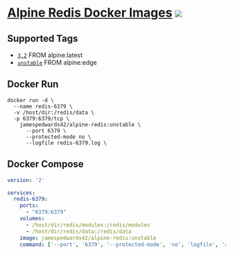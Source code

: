 # [Alpine Redis Docker Images](https://hub.docker.com/r/jamespedwards42/alpine-redis/) [![](https://images.microbadger.com/badges/image/jamespedwards42/alpine-redis.svg)](https://microbadger.com/images/jamespedwards42/alpine-redis "microbadger.com")

## Supported Tags

* [`3.2`](https://github.com/jamespedwards42/alpine-redis/blob/master/3.2/Dockerfile) FROM alpine:latest
* [`unstable`](https://github.com/jamespedwards42/alpine-redis/blob/master/unstable/Dockerfile) FROM alpine:edge

## Docker Run

```shell
docker run -d \
  --name redis-6379 \
  -v /host/dir:/redis/data \
  -p 6379:6379/tcp \
    jamespedwards42/alpine-redis:unstable \
      --port 6379 \
      --protected-mode no \
      --logfile redis-6379.log \
```

## Docker Compose

```yaml
version: '2'

services:
  redis-6379:
    ports:
      - "6379:6379"
    volumes:
      - /host/dir/redis/modules:/redis/modules
      - /host/dir/redis/data:/redis/data
    image: jamespedwards42/alpine-redis:unstable
    command: ['--port', '6379', '--protected-mode', 'no', 'logfile', 'redis-6379.log']
```
